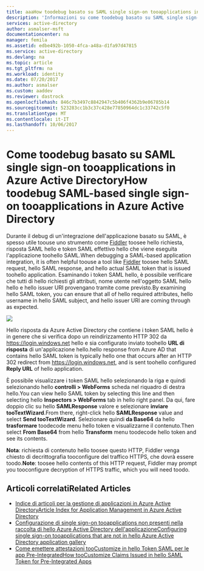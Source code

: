 ```yaml
---
title: aaaHow toodebug basato su SAML single sign-on tooapplications in Azure Active Directory | Documenti Microsoft
description: 'Informazioni su come toodebug basato su SAML single sign-on tooapplications in Azure Active Directory '
services: active-directory
author: asmalser-msft
documentationcenter: na
manager: femila
ms.assetid: edbe492b-1050-4fca-a48a-d1fa97d47815
ms.service: active-directory
ms.devlang: na
ms.topic: article
ms.tgt_pltfrm: na
ms.workload: identity
ms.date: 07/20/2017
ms.author: asmalser
ms.custom: aaddev
ms.reviewer: dastrock
ms.openlocfilehash: 846c7b3497c8842947c5b406f4362b9e06785b14
ms.sourcegitcommit: 523283cc1b3c37c428e77850964dc1c33742c5f0
ms.translationtype: MT
ms.contentlocale: it-IT
ms.lasthandoff: 10/06/2017
---
```

# <a name="how-toodebug-saml-based-single-sign-on-tooapplications-in-azure-active-directory"></a><span data-ttu-id="576bf-103">Come toodebug basato su SAML single sign-on tooapplications in Azure Active Directory</span><span class="sxs-lookup"><span data-stu-id="576bf-103">How toodebug SAML-based single sign-on tooapplications in Azure Active Directory</span></span>
<span data-ttu-id="576bf-104">Durante il debug di un'integrazione dell'applicazione basato su SAML, è spesso utile toouse uno strumento come [Fiddler](http://www.telerik.com/fiddler) toosee hello richiesta, risposta SAML hello e token SAML effettivo hello che viene eseguita l'applicazione toohello SAML.</span><span class="sxs-lookup"><span data-stu-id="576bf-104">When debugging a SAML-based application integration, it is often helpful toouse a tool like [Fiddler](http://www.telerik.com/fiddler) toosee hello SAML request, hello SAML response, and hello actual SAML token that is issued toohello application.</span></span> <span data-ttu-id="576bf-105">Esaminando i token SAML hello, è possibile verificare che tutti di hello richiesti gli attributi, nome utente nell'oggetto SAML hello hello e hello issuer URI provengano tramite come previsto.</span><span class="sxs-lookup"><span data-stu-id="576bf-105">By examining hello SAML token, you can ensure that all of hello required attributes, hello username in hello SAML subject, and hello issuer URI are coming through as expected.</span></span>

![][1]

<span data-ttu-id="576bf-106">Hello risposta da Azure Active Directory che contiene i token SAML hello è in genere che si verifica dopo un reindirizzamento HTTP 302 da https://login.windows.net hello e sia configurato inviato toohello **URL di risposta** di un'applicazione hello.</span><span class="sxs-lookup"><span data-stu-id="576bf-106">hello response from Azure AD that contains hello SAML token is typically hello one that occurs after an HTTP 302 redirect from https://login.windows.net, and is sent toohello configured **Reply URL** of hello application.</span></span> 

<span data-ttu-id="576bf-107">È possibile visualizzare i token SAML hello selezionando la riga e quindi selezionando hello **controlli > WebForms** scheda nel riquadro di destra hello.</span><span class="sxs-lookup"><span data-stu-id="576bf-107">You can view hello SAML token by selecting this line and then selecting hello **Inspectors > WebForms** tab in hello right panel.</span></span> <span data-ttu-id="576bf-108">Da qui, fare doppio clic su hello **SAMLResponse** valore e selezionare **inviare tooTextWizard**.</span><span class="sxs-lookup"><span data-stu-id="576bf-108">From there, right-click hello **SAMLResponse** value and select **Send tooTextWizard**.</span></span> <span data-ttu-id="576bf-109">Selezionare quindi **da Base64** da hello **trasformare** toodecode menu hello token e visualizzarne il contenuto.</span><span class="sxs-lookup"><span data-stu-id="576bf-109">Then select **From Base64** from hello **Transform** menu toodecode hello token and see its contents.</span></span>

<span data-ttu-id="576bf-110">**Nota**: richiesta di contenuto hello toosee questo HTTP, Fiddler venga chiesto di decrittografia tooconfigure del traffico HTTPS, che dovrà essere toodo.</span><span class="sxs-lookup"><span data-stu-id="576bf-110">**Note**: toosee hello contents of this HTTP request, Fiddler may prompt you tooconfigure decryption of HTTPS traffic, which you will need toodo.</span></span>

## <a name="related-articles"></a><span data-ttu-id="576bf-111">Articoli correlati</span><span class="sxs-lookup"><span data-stu-id="576bf-111">Related Articles</span></span>
* [<span data-ttu-id="576bf-112">Indice di articoli per la gestione di applicazioni in Azure Active Directory</span><span class="sxs-lookup"><span data-stu-id="576bf-112">Article Index for Application Management in Azure Active Directory</span></span>](../active-directory-apps-index.md)
* [<span data-ttu-id="576bf-113">Configurazione di single sign-on tooapplications non presenti nella raccolta di hello Azure Active Directory dell'applicazione</span><span class="sxs-lookup"><span data-stu-id="576bf-113">Configuring single sign-on tooapplications that are not in hello Azure Active Directory application gallery</span></span>](../active-directory-saas-custom-apps.md)
* [<span data-ttu-id="576bf-114">Come emettere attestazioni tooCustomize in hello Token SAML per le app Pre-Integrated</span><span class="sxs-lookup"><span data-stu-id="576bf-114">How tooCustomize Claims Issued in hello SAML Token for Pre-Integrated Apps</span></span>](active-directory-saml-claims-customization.md)

<!--Image references-->
[1]: ../media/active-directory-saml-debugging/fiddler.png